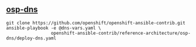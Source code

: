 ## [osp-dns](https://github.com/openshift/openshift-ansible-contrib/tree/master/reference-architecture/osp-dns)
```
git clone https://github.com/openshift/openshift-ansible-contrib.git
ansible-playbook -e @dns-vars.yaml \
                 openshift-ansible-contrib/reference-architecture/osp-dns/deploy-dns.yaml
```
